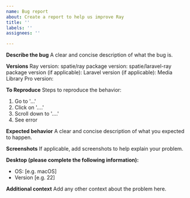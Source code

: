 ```yaml
---
name: Bug report
about: Create a report to help us improve Ray
title: ''
labels: ''
assignees: ''

---
```


**Describe the bug**
A clear and concise description of what the bug is.

**Versions**
Ray version:
spatie/ray package version:
spatie/laravel-ray package version (if applicable): 
Laravel version (if applicable):
Media Library Pro version:

**To Reproduce**
Steps to reproduce the behavior:
1. Go to '...'
2. Click on '....'
3. Scroll down to '....'
4. See error

**Expected behavior**
A clear and concise description of what you expected to happen.

**Screenshots**
If applicable, add screenshots to help explain your problem.

**Desktop (please complete the following information):**
 - OS: [e.g. macOS]
 - Version [e.g. 22]
 
 **Additional context**
Add any other context about the problem here.
